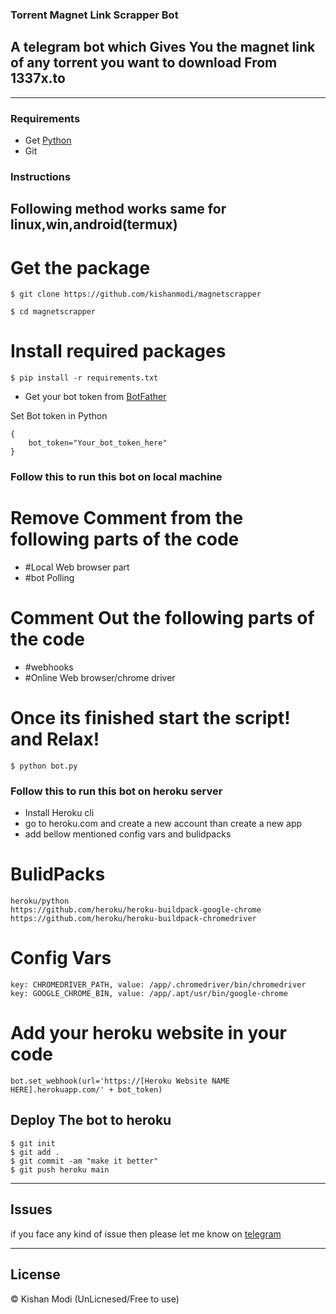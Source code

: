 ### Torrent Magnet Link Scrapper Bot
## A telegram bot which Gives You the magnet link of any torrent you want to download From 1337x.to

<hr>

### Requirements
- Get [Python](https://python.org)
- Git

### Instructions

## Following method works same for linux,win,android(termux)

# Get the package
```
$ git clone https://github.com/kishanmodi/magnetscrapper
```

```
$ cd magnetscrapper
```

# Install required packages
```
$ pip install -r requirements.txt
```
- Get your bot token from [BotFather](https://telegram.me/BotFather)

Set Bot token in Python
```
{
    bot_token="Your_bot_token_here"
}
```

### Follow this to run this bot on local machine

# Remove Comment from the following parts of the code
- #Local Web browser part
- #bot Polling 

# Comment Out the following parts of the code
- #webhooks
- #Online Web browser/chrome driver

# Once its finished start the script! and Relax!
```
$ python bot.py
```

### Follow this to run this bot on heroku server

- Install Heroku cli
- go to heroku.com and create a new account than create a new app
- add bellow mentioned config vars and bulidpacks
# BulidPacks
```
heroku/python
https://github.com/heroku/heroku-buildpack-google-chrome
https://github.com/heroku/heroku-buildpack-chromedriver
```
# Config Vars
```
key: CHROMEDRIVER_PATH, value: /app/.chromedriver/bin/chromedriver
key: GOOGLE_CHROME_BIN, value: /app/.apt/usr/bin/google-chrome
```
# Add your heroku website in your code
```
bot.set_webhook(url='https://[Heroku Website NAME HERE].herokuapp.com/' + bot_token)
```
## Deploy The bot to heroku
```
$ git init
$ git add .
$ git commit -am "make it better"
$ git push heroku main
```

<hr>

## Issues
if you face any kind of issue then please let me know on [telegram](https://t.me/kishanmodi)

<hr>

## License
&copy; Kishan Modi (UnLicnesed/Free to use) 
